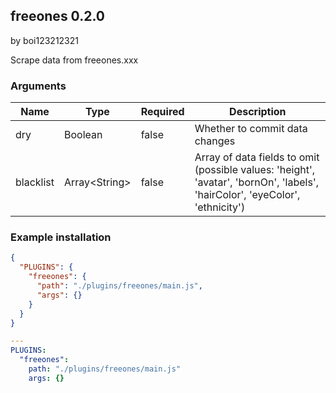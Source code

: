 ## freeones 0.2.0

by boi123212321

Scrape data from freeones.xxx
### Arguments

| Name      | Type          | Required | Description                                                                                                                  |
| --------- | ------------- | -------- | ---------------------------------------------------------------------------------------------------------------------------- |
| dry       | Boolean       | false    | Whether to commit data changes                                                                                               |
| blacklist | Array&lt;String&gt; | false    | Array of data fields to omit (possible values: &#x27;height&#x27;, &#x27;avatar&#x27;, &#x27;bornOn&#x27;, &#x27;labels&#x27;, &#x27;hairColor&#x27;, &#x27;eyeColor&#x27;, &#x27;ethnicity&#x27;) |
### Example installation

```json
{
  "PLUGINS": {
    "freeones": {
      "path": "./plugins/freeones/main.js",
      "args": {}
    }
  }
}
```

```yaml
---
PLUGINS:
  "freeones":
    path: "./plugins/freeones/main.js"
    args: {}
```

